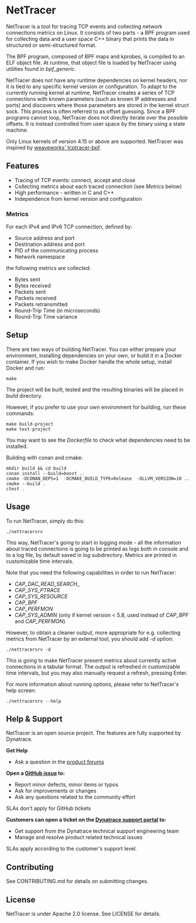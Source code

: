 # NetTracer

NetTracer is a tool for tracing TCP events and collecting network connections metrics on Linux. It consists of two parts - a BPF program used for collecting data and a user space C++ binary that prints the data in structured or semi-structured format.

The BPF program, composed of BPF maps and kprobes, is compiled to an ELF object file. At runtime, that object file is loaded by NetTracer using utilities found in _bpf\_generic_.

NetTracer does not have any runtime dependencies on kernel headers, nor it is tied to any specific kernel version or configuration. To adapt to the currently running kernel at runtime, NetTracer creates a series of TCP connections with known parameters (such as known IP addresses and ports) and discovers where those parameters are stored in the kernel struct sock. This process is often referred to as offset guessing. Since a BPF programs cannot loop, NetTracer does not directly iterate over the possible offsets. It is instead controlled from user space by the binary using a state machine.

Only Linux kernels of version 4.15 or above are supported. NetTracer was inspired by [weaveworks' tcptracer-bpf](https://github.com/weaveworks/tcptracer-bpf).

## Features

- Tracing of TCP events: connect, accept and close
- Collecting metrics about each traced connection (see _Metrics_ below)
- High performance - written in C and C++
- Independence from kernel version and configuration

### Metrics

For each IPv4 and IPv6 TCP connection, defined by:

- Source address and port
- Destination address and port
- PID of the communicating process
- Network namespace

the following metrics are collected:

- Bytes sent
- Bytes received
- Packets sent
- Packets received
- Packets retransmitted
- Round-Trip Time (in microseconds)
- Round-Trip Time variance

## Setup

There are two ways of building NetTracer. You can either prepare your environment, installing dependencies on your own, or build it in a Docker container. If you wish to make Docker handle the whole setup, install Docker and run:

```
make
```

The project will be built, tested and the resulting binaries will be placed in _build_ directory.

However, if you prefer to use your own environment for building, run these commands:

```
make build-project
make test-project
```

You may want to see the _Dockerfile_ to check what dependencies need to be installed.

Building with conan and cmake:

```
mkdir build && cd build
conan install --build=boost ..
cmake -DCONAN_DEPS=1  -DCMAKE_BUILD_TYPE=Release  -DLLVM_VERSION=10 ..
cmake --build .
ctest .
```

## Usage

To run NetTracer, simply do this:

```
./nettracersrv
```

This way, NetTracer's going to start in logging mode - all the information about traced connections is going to be printed as logs both in console and to a log file, by default saved in _log_ subdirectory. Metrics are printed in customizable time intervals.

Note that you need the following capabilities in order to run NetTracer:

- _CAP\_DAC\_READ_SEARCH__
- _CAP\_SYS\_PTRACE_
- _CAP\_SYS\_RESOURCE_
- _CAP\_BPF_
- _CAP\_PERFMON_
- _CAP\_SYS\_ADMIN_ (only if kernel version < 5.8, used instead of _CAP\_BPF_ and _CAP\_PERFMON_)

However, to obtain a cleaner output, more appropriate for e.g. collecting metrics from NetTracer by an external tool, you should add _-d_ option:

```
./nettracersrv -d
```

This is going to make NetTracer present metrics about currently active connections in a tabular format. The output is refreshed in customizable time intervals, but you may also manually request a refresh, pressing Enter.

For more information about running options, please refer to NetTracer's help screen:

```
./nettracersrv --help
```

## Help & Support

NetTracer is an open source project. The features are fully supported by Dynatrace.

**Get Help**

- Ask a question in the [product forums](https://community.dynatrace.com/t5/Using-Dynatrace/ct-p/UsingDynatrace)

**Open a [GitHub issue](https://github.com/dynatrace-oss/nettracer-bpf/issues/new) to:**

- Report minor defects, minor items or typos
- Ask for improvements or changes
- Ask any questions related to the community effort

SLAs don't apply for GitHub tickets

**Customers can open a ticket on the [Dynatrace support portal](https://support.dynatrace.com/supportportal/) to:**

- Get support from the Dynatrace technical support engineering team
- Manage and resolve product related technical issues

SLAs apply according to the customer's support level.

## Contributing

See CONTRIBUTING.md for details on submitting changes.

## License

NetTracer is under Apache 2.0 license. See LICENSE for details.
